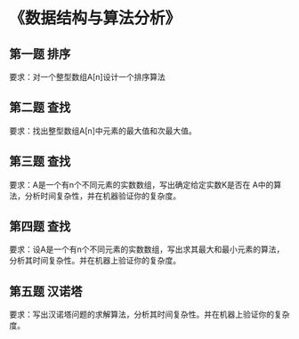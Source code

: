 # 《数据结构与算法分析》

## 第一题 排序

要求：对一个整型数组A[n]设计一个排序算法

## 第二题 查找

要求：找出整型数组A[n]中元素的最大值和次最大值。 

## 第三题 查找

要求：A是一个有n个不同元素的实数数组，写出确定给定实数K是否在 A中的算法，分析时间复杂性，并在机器验证你的复杂度。 

## 第四题 查找

要求：设A是一个有n个不同元素的实数数组，写出求其最大和最小元素的算法，分析其时间复杂性。并在机器上验证你的复杂度。 

## 第五题 汉诺塔

要求：写出汉诺塔问题的求解算法，分析其时间复杂性。并在机器上验证你的复杂度。